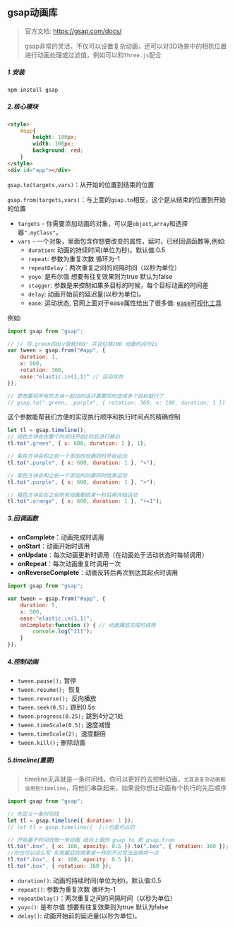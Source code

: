 ## gsap动画库

> 官方文档: https://gsap.com/docs/
>
> gsap非常的灵活，不仅可以设置复杂动画，还可以对3D场景中的相机位置进行动画处理或过滤值，例如可以和`Three.js`配合
>

##### 1.安装

```sh
npm install gsap
```

##### 2.核心模块

```html
<style>
    #app{
    	height: 100px;
		width: 100px;
        background: red;
    }
</style>
<div id="app"></div>
```

`gsap.to(targets,vars)`：从开始的位置到结束的位置

`gsap.from(targets,vars)`：与上面的`gsap.to`相反，这个是从结束的位置到开始的位置

- `targets` - 你需要添加动画的对象，可以是`object`,`array`和选择器`".myClass"`。
- `vars` - 一个对象，里面包含你想要改变的属性，延时，已经回调函数等,例如:
  - `duration`: 动画的持续时间(单位为秒)。默认值:0.5
  - `repeat`: 参数为重复次数 循环为-1
  - `repeatDelay`：两次重复之间的间隔时间（以秒为单位）
  - `yoyo`: 是布尔值 想要有往复效果则为true 默认为false
  - `stagger`: 参数是来控制如果多目标的时候，每个目标动画的时间差
  - `delay`: 动画开始前的延迟量(以秒为单位)。
  - `ease`: 运动状态, 官网上面对于ease属性给出了很多值:  [ease可视化工具](https://gsap.com/docs/v3/Eases/)

例如: 

```js
import gsap from "gsap";

// // 将.green的div旋转360° 并且位移100 动画时间为1s
var tween = gsap.from("#app", {
    duration: 1,
    x: 500,
    rotation: 360,
    ease:"elastic.in(1,1)" // 运动状态
});

// 若想要将所有的方块一起动的话只需要同时选择多个目标就行了
// gsap.to(".green, .purple", { rotation: 360, x: 100, duration: 1 }) 
```

这个参数能帮我们方便的实现执行顺序和执行时间点的精确控制

```js
let tl = gsap.timeline();
// 绿色方块会在整个时间线开始1秒后进行移动
tl.to(".green", { x: 600, duration: 1 }, 1);

// 紫色方块会和之前一个添加的动画同时开始运动
tl.to(".purple", { x: 600, duration: 1 }, "<");

// 紫色方块会和之前一个添加的动画同时结束运动
tl.to(".purple", { x: 600, duration: 1 }, ">");

// 橘色方块会在之前所有动画都结束一秒后再开始运动
tl.to(".orange", { x: 600, duration: 1 }, "+=1");
```

##### 3.回调函数

- **onComplete**：动画完成时调用
- **onStart**：动画开始时调用
- **onUpdate**：每次动画更新时调用（在动画处于活动状态时每帧调用）
- **onRepeat**：每次动画重复时调用一次
- **onReverseComplete**：动画反转后再次到达其起点时调用

```js
import gsap from "gsap";

var tween = gsap.from("#app", {
    duration: 5,
    x: 500,
    ease:"elastic.in(1,1)",
    onComplete:function () { // 动画播放完成时调用
        console.log("111");
    }
});
```

##### 4.控制动画

- `tween.pause();` 暂停
- `tween.resume(); `恢复
- `tween.reverse(); `反向播放
- `tween.seek(0.5);` 跳到0.5s
- `tween.progress(0.25);` 跳到4分之1处
- `tween.timeScale(0.5);` 速度减慢
- `tween.timeScale(2); `速度翻倍
- `tween.kill();` 删除动画

##### 5.timeline(重要)

> timeline无非就是一条时间线，你可以更好的去控制动画，`尤其是复杂动画都会用到timeline`，将他们串联起来，如果说你想让动画有个执行的先后顺序 

```js
import gsap from "gsap";

// 先定义一条时间线
let tl = gsap.timeline({ duration: 1 });
// let tl = gsap.timeline({  };)也是可以的

// 开始基于时间线做一些动画 结合上面的 gsap.to 和 gsap.from
tl.to(".box", { x: 100, opacity: 0.5 }).to(".box", { rotation: 360 });
//你也可以这么写 实现最后的效果是一样的不过写法会麻烦一点
tl.to(".box", { x: 100, opacity: 0.5 });
tl.to(".box", { rotation: 360 });
```

- `duration()`: 动画的持续时间(单位为秒)。默认值:0.5
- `repeat()`: 参数为重复次数 循环为-1
- `repeatDelay()`：两次重复之间的间隔时间（以秒为单位）
- `yoyo()`: 是布尔值 想要有往复效果则为true 默认为false
- `delay()`: 动画开始前的延迟量(以秒为单位)。